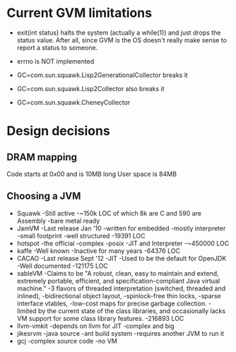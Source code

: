 
Current GVM limitations
=======================

  * exit(int status) halts the system (actually a while(1)) and just
    drops the status value.  After all, since GVM is the OS doesn't
    really make sense to report a status to someone.

  * errno is NOT implemented

  * GC=com.sun.squawk.Lisp2GenerationalCollector breaks it
  * GC=com.sun.squawk.Lisp2Collector also breaks it
  * GC=com.sun.squawk.CheneyCollector

Design decisions
================

DRAM mapping
------------
  Code starts at 0x00 and is 10MB long
  User space is 84MB

Choosing a JVM
--------------

* Squawk
    -Still active
    -~150k LOC of which 8k are C and 590 are Assembly
    -bare metal ready
* JamVM
    -Last release Jan '10
    -written for embedded
    -mostly interpreter
    -small footprint
    -well structured
    -19391 LOC
* hotspot
    -the official
    -complex
    -posix
    -JIT and Interpreter
    -~450000 LOC
* kaffe
    -Well known
    -Inactive for many years
    -64376 LOC
* CACAO
    -Last release Sept '12
    -JIT
    -Used to be the default for OpenJDK
    -Well documented
    -121175 LOC
* sableVM
    -Claims to be "A robust, clean, easy to maintain and extend,
     extremely portable, efficient, and specification-compliant Java
     virtual machine."
    -3 flavors of threaded interpretation (switched, threaded and
     inlined),
    -bidirectional object layout,
    -spinlock-free thin locks,
    -sparse interface vtables,
    -low-cost maps for precise garbage collection.
    -limited by the current state of the class libraries, and
     occasionally lacks VM support for some class library features.
    -216893 LOC
* llvm-vmkit
    -depends on llvm for JIT
    -complex and big
* jikesrvm
    -java source
    -ant build system
    -requires another JVM to run it
* gcj
    -complex source code
    -no VM
